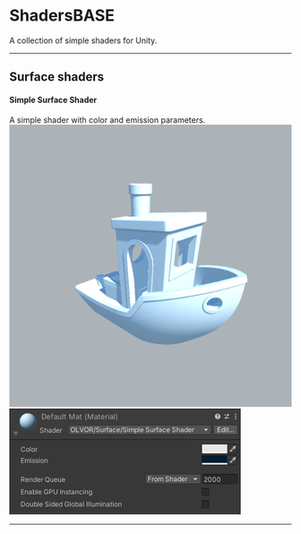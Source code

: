 # ShadersBASE
A collection of simple shaders for Unity.


---
## Surface shaders

#### Simple Surface Shader
A simple shader with color and emission parameters.
![alt text](Images/SimpleSurfaceShader/SimpleSurfaceShader.png "Shader view")
![alt text](Images/SimpleSurfaceShader/SimpleSurfaceShaderSettings.png "Shader settings")

---